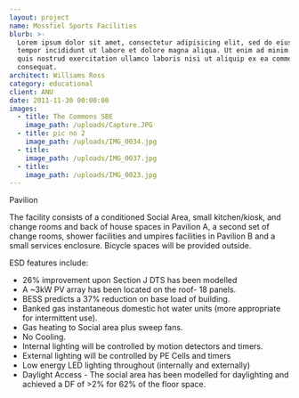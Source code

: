 ```yaml
---
layout: project
name: Mossfiel Sports Facilities
blurb: >-
  Lorem ipsum dolor sit amet, consectetur adipisicing elit, sed do eiusmod
  tempor incididunt ut labore et dolore magna aliqua. Ut enim ad minim veniam,
  quis nostrud exercitation ullamco laboris nisi ut aliquip ex ea commodo
  consequat.
architect: Williams Ross
category: educational
client: ANU
date: 2011-11-30 00:00:00
images:
  - title: The Commons SBE
    image_path: /uploads/Capture.JPG
  - title: pic no 2
    image_path: /uploads/IMG_0034.jpg
  - title:
    image_path: /uploads/IMG_0037.jpg
  - title:
    image_path: /uploads/IMG_0023.jpg
---
```



Pavilion

The facility consists of a conditioned Social Area, small kitchen/kiosk, and change rooms and back of house spaces in Pavilion A, a second set of change rooms, shower facilities and umpires facilities in Pavilion B and a small services enclosure. Bicycle spaces will be provided outside.

ESD features include:

* 26% improvement upon Section J DTS has been modelled
* A ~3kW PV array has been located on the roof- 18 panels.
* BESS predicts a 37% reduction on base load of building.
* Banked gas instantaneous domestic hot water units (more appropriate for intermittent use).
* Gas heating to Social area plus sweep fans.
* No Cooling.
* Internal lighting will be controlled by motion detectors and timers.
* External lighting will be controlled by PE Cells and timers
* Low energy LED lighting throughout (internally and externally)
* Daylight Access - The social area has been modelled for daylighting and achieved a DF of &gt;2% for 62% of the floor space.